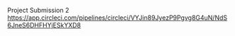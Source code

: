 Project Submission 2
https://app.circleci.com/pipelines/circleci/VYJin89JyezP9Pgvg8G4uN/NdS6JneS6DHFHYjESkYXD8
